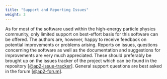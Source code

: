 ```yaml
---
title: "Support and Reporting Issues"
weight: 3
---
```


As for most of the software used within the high-energy particle physics community, only limited support on best-effort basis
for this software can be offered. The authors are, however, happy to receive feedback on potential improvements or problems
arising. Reports on issues, questions concerning the software as well as the documentation and suggestions for improvements
are very much appreciated. These should preferably be brought up on the issues tracker of the project which can be found in
the repository \[[@ap2-issue-tracker]\]. General support questions are best asked in the forum \[[@ap2-forum]\].


[@ap2-issue-tracker]: https://gitlab.cern.ch/allpix-squared/allpix-squared/issues
[@ap2-forum]: https://cern.ch/allpix-squared-forum
